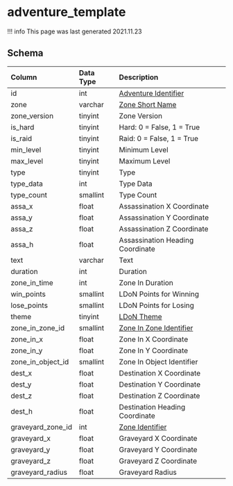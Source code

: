 # adventure_template

!!! info
	This page was last generated 2021.11.23

## Schema

| Column | Data Type | Description |
| :--- | :--- | :--- |
| id | int | [Adventure Identifier](adventure_details.md) |
| zone | varchar | [Zone Short Name](../../../../server/zones/zone-list) |
| zone_version | tinyint | Zone Version |
| is_hard | tinyint | Hard: 0 = False, 1 = True |
| is_raid | tinyint | Raid: 0 = False, 1 = True |
| min_level | tinyint | Minimum Level |
| max_level | tinyint | Maximum Level |
| type | tinyint | Type |
| type_data | int | Type Data |
| type_count | smallint | Type Count |
| assa_x | float | Assassination X Coordinate |
| assa_y | float | Assassination Y Coordinate |
| assa_z | float | Assassination Z Coordinate |
| assa_h | float | Assassination Heading Coordinate |
| text | varchar | Text |
| duration | int | Duration |
| zone_in_time | int | Zone In Duration |
| win_points | smallint | LDoN Points for Winning |
| lose_points | smallint | LDoN Points for Losing |
| theme | tinyint | [LDoN Theme](../../../../server/zones/ldon-themes) |
| zone_in_zone_id | smallint | [Zone In Zone Identifier](../../../../server/zones/zone-list) |
| zone_in_x | float | Zone In X Coordinate |
| zone_in_y | float | Zone In Y Coordinate |
| zone_in_object_id | smallint | Zone In Object Identifier |
| dest_x | float | Destination X Coordinate |
| dest_y | float | Destination Y Coordinate |
| dest_z | float | Destination Z Coordinate |
| dest_h | float | Destination Heading Coordinate |
| graveyard_zone_id | int | [Zone Identifier](../../../../server/zones/zone-list) |
| graveyard_x | float | Graveyard X Coordinate |
| graveyard_y | float | Graveyard Y Coordinate |
| graveyard_z | float | Graveyard Z Coordinate |
| graveyard_radius | float | Graveyard Radius |

